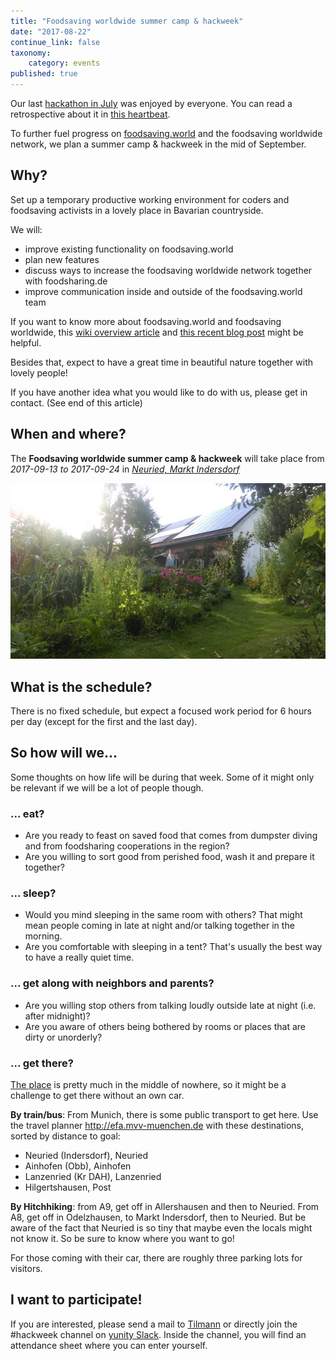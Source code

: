 ```yaml
---
title: "Foodsaving worldwide summer camp & hackweek"
date: "2017-08-22"
continue_link: false
taxonomy:
    category: events
published: true
---
```


Our last [hackathon in July](../2017-06-14-hackathon) was enjoyed by everyone. You can read a retrospective about it in [this heartbeat](/heartbeat/2017-07-23).

To further fuel progress on [foodsaving.world](https://foodsaving.world) and the foodsaving worldwide network, we plan a summer camp & hackweek in the mid of September.

## Why?

Set up a temporary productive working environment for coders and foodsaving activists in a lovely place in Bavarian countryside.

We will:

- improve existing functionality on foodsaving.world
- plan new features
- discuss ways to increase the foodsaving worldwide network together with foodsharing.de
- improve communication inside and outside of the foodsaving.world team

If you want to know more about foodsaving.world and foodsaving worldwide, this [wiki overview article](https://yunity.atlassian.net/wiki/spaces/FSINT/overview) and [this recent blog post](https://blog.foodsaving.world/2017/08/13/some-answers.html) might be helpful.

Besides that, expect to have a great time in beautiful nature together with lovely people!

If you have another idea what you would like to do with us, please get in contact. (See end of this article)

## When and where?

The **Foodsaving worldwide summer camp & hackweek** will take place from _2017-09-13 to 2017-09-24_ in [_Neuried, Markt Indersdorf_](https://goo.gl/maps/Wn8j7sND18J2)

![](garden1.jpg)

## What is the schedule?

There is no fixed schedule, but expect a focused work period for 6 hours per day (except for the first and the last day).


## So how will we...

Some thoughts on how life will be during that week. Some of it might only be relevant if we will be a lot of people though.

### ... eat?

- Are you ready to feast on saved food that comes from dumpster diving and from foodsharing cooperations in the region?
- Are you willing to sort good from perished food, wash it and prepare it together?

### ... sleep?

- Would you mind sleeping in the same room with others? That might mean people coming in late at night and/or talking together in the morning.
- Are you comfortable with sleeping in a tent? That's usually the best way to have a really quiet time.

### ... get along with neighbors and parents?

- Are you willing stop others from talking loudly outside late at night (i.e. after midnight)?
- Are you aware of others being bothered by rooms or places that are dirty or unorderly?


### ... get there?

[The place](https://goo.gl/maps/Wn8j7sND18J2) is pretty much in the middle of nowhere, so it might be a challenge to get there without an own car.

**By train/bus**: From Munich, there is some public transport to get here. Use the travel planner http://efa.mvv-muenchen.de with these destinations, sorted by distance to goal:

- Neuried (Indersdorf), Neuried
- Ainhofen (Obb), Ainhofen
- Lanzenried (Kr DAH), Lanzenried
- Hilgertshausen, Post

**By Hitchhiking**: from A9, get off in Allershausen and then to Neuried.
From A8, get off in Odelzhausen, to Markt Indersdorf, then to Neuried.
But be aware of the fact that Neuried is so tiny that maybe even the locals might not know it. So be sure to know where you want to go!

For those coming with their car, there are roughly three parking lots for visitors.


## I want to participate!

If you are interested, please send a mail to [Tilmann](mailto:tilmann.becker@gmail.com) or directly join the #hackweek channel on [yunity Slack](https://slackin.yunity.org). Inside the channel, you will find an attendance sheet where you can enter yourself.
